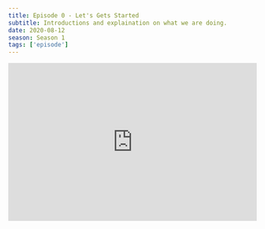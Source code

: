 ```yaml
---
title: Episode 0 - Let's Gets Started
subtitle: Introductions and explaination on what we are doing.
date: 2020-08-12
season: Season 1
tags: ['episode']
---
```


<iframe src="https://cast.rocks/player/27557/Episode-0-Lets-get-started.mp3?episodeTitle=Episode%200%20-%20Let's%20Get%20Started&podcastTitle=Couple%20of%20Idjits&episodeDate=August%2012th%2C%202020&imageURL=https%3A%2F%2Fcast.rocks%2Fhosting%2F27557%2Ffeeds%2FCAURZ.jpg" style="border: none; min-height: 265px; max-height: 320px; max-width: 558px; min-width: 270px; width: 100%; height: 100%;" scrollbars="no"></iframe>
